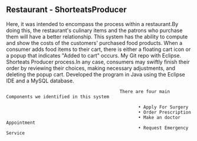 ## Restaurant - ShorteatsProducer

Here, it was intended to encompass the process within a restaurant.By doing this, the restaurant's culinary items and the patrons who
purchase them will have a better relationship. This system has the ability to compute and show the costs of the customers' purchased food products.
When a consumer adds food items to their cart, there is either a floating cart icon or a popup that indicates "Added to cart" occurs. 
My Git repo with Eclipse. Shorteats Producer process.In any case, consumers may swiftly finish their order by reviewing their choices, making necessary adjustments, and deleting the popup cart. Developed the program in Java using the Eclipse IDE and a MySQL database.  



                                               There are four main Components we identified in this system
                                               
                                                      •	Apply For Surgery 
                                                      •	Order Prescription
                                                      •	Make an doctor Appointment
                                                      •	Request Emergency Service
